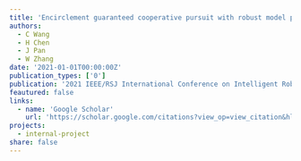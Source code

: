 ```yaml
---
title: 'Encirclement guaranteed cooperative pursuit with robust model predictive control'
authors:
  - C Wang
  - H Chen
  - J Pan
  - W Zhang
date: '2021-01-01T00:00:00Z'
publication_types: ['0']
publication: '2021 IEEE/RSJ International Conference on Intelligent Robots and Systems …, 2021'
feautured: false
links:
  - name: 'Google Scholar'
    url: 'https://scholar.google.com/citations?view_op=view_citation&hl=en&user=sFTLO0EAAAAJ&citation_for_view=sFTLO0EAAAAJ:V3AGJWp-ZtQC'
projects:
  - internal-project
share: false
---
```

